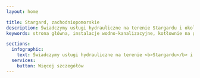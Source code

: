 ```yaml
---
layout: home

title: Stargard, zachodniopomorskie
description: Świadczymy usługi hydrauliczne na terenie Stargardu i okolic. Zajmujemy się instalacjami wod-kan oraz montażem kotłowni, pomp ciepła i centralnego ogrzewania.
keywords: strona główna, instalacje wodno-kanalizacyjne, kotłownie na gaz, kotłownie na paliwa stałe, wodne ogrzewanie grzejnikowe, wodne ogrzewanie podłogowe, kominek z płaszczem wodnym, powietrzne pompy ciepła

sections:
  infographic:
    text: Świadczymy usługi hydrauliczne na terenie <b>Stargardu</b> i <b>okolic</b>. Specjalizujemy się w instalacjach <b>CO</b>, <b>CWU</b>, <b>WOD-KAN</b> i <b>GAZ</b>.
  services:
    button: Więcej szczegółów
---
```

